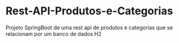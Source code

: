 # Rest-API-Produtos-e-Categorias
Projeto SpringBoot de uma rest api de produtos e categorias que se relacionam por um banco de dados H2
